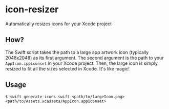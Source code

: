 # icon-resizer
Automatically resizes icons for your Xcode project

## How?
The Swift script takes the path to a large app artwork icon (typically 2048x2048) as its first argument. The second argument is the path to your `AppIcon.ippiconset` in your Xcode project. Then, the large icon is simply resized to fit all the sizes selected in Xcode. It's like magic!

## Usage
```
$ swift generate-icons.swift <path/to/largeIcon.png> <path/to/Assets.xcassets/AppIcon.appiconset>
```
